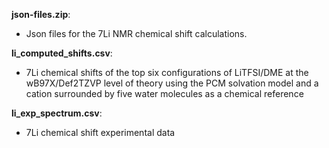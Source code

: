 **json-files.zip**:
* Json files for the 7Li NMR chemical shift calculations. 

**li_computed_shifts.csv**:
* 7Li chemical shifts of the top six configurations of LiTFSI/DME at 
the wB97X/Def2TZVP level of theory using the PCM solvation model and a cation 
surrounded by five water molecules as a chemical reference 

**li_exp_spectrum.csv**:
* 7Li chemical shift experimental data
